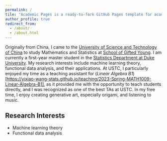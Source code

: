 ```yaml
---
permalink: /
tile: "Academic Pages is a ready-to-fork GitHub Pages template for academic personal websites"
author_profile: true
redirect_from: 
  - /about/
  - /about.html
---
```


Originally from China, I came to the [University of Science and Technology of China](https://en.ustc.edu.cn/) to study Mathematics and Statistics at [School of Gifted Young](https://en.scgy.ustc.edu.cn/). I am currently a first-year master student in the [Statistics Department at Duke University](https://stat.duke.edu/). My research interests include machine learning theory, functional data analysis, and their applications. At USTC, I particularly enjoyed my time as a teaching assistant for (*Linear Algebra B1*)[https://yixiao-wang-stats.github.io/teaching/2023-Spring-MATH1009-Linear-Algebra-B1], as it provided me with the opportunity to teach students directly, and I was recognized as one of the best TAs at USTC. In my free time, I enjoy creating generative art, especially origami, and listening to music.

Research Interests
------
- Machine learning theory
- Functional data analysis

